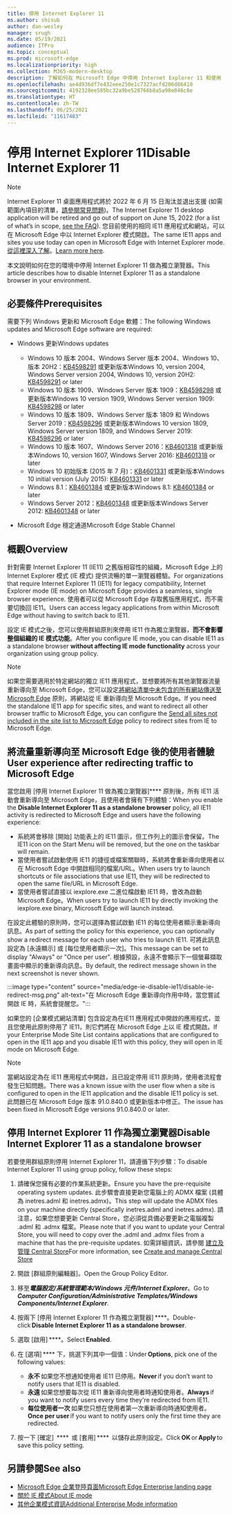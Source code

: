 ```yaml
---
title: 停用 Internet Explorer 11
ms.author: shisub
author: dan-wesley
manager: srugh
ms.date: 05/19/2021
audience: ITPro
ms.topic: conceptual
ms.prod: microsoft-edge
ms.localizationpriority: high
ms.collection: M365-modern-desktop
description: 了解如何在 Microsoft Edge 中停用 Internet Explorer 11 和使用 Internet Explorer 模式。
ms.openlocfilehash: ae4d936df7e432eee250e1c7327acfd206d86410
ms.sourcegitcommit: 4192328ee585bc32a9be528766b8a5a98e046c8e
ms.translationtype: HT
ms.contentlocale: zh-TW
ms.lasthandoff: 06/25/2021
ms.locfileid: "11617483"
---
```

# <a name="disable-internet-explorer-11"></a><span data-ttu-id="edba6-103">停用 Internet Explorer 11</span><span class="sxs-lookup"><span data-stu-id="edba6-103">Disable Internet Explorer 11</span></span>

>[!Note]
> <span data-ttu-id="edba6-104">Internet Explorer 11 桌面應用程式將於 2022 年 6 月 15 日淘汰並退出支援 (如需範圍內項目的清單，[請參閱常見問題](https://techcommunity.microsoft.com/t5/windows-it-pro-blog/internet-explorer-11-desktop-app-retirement-faq/ba-p/2366549))。</span><span class="sxs-lookup"><span data-stu-id="edba6-104">The Internet Explorer 11 desktop application will be retired and go out of support on June 15, 2022 (for a list of what’s in scope, [see the FAQ](https://techcommunity.microsoft.com/t5/windows-it-pro-blog/internet-explorer-11-desktop-app-retirement-faq/ba-p/2366549)).</span></span> <span data-ttu-id="edba6-105">您目前使用的相同 IE11 應用程式和網站，可以在 Microsoft Edge 中以 Internet Explorer 模式開啟。</span><span class="sxs-lookup"><span data-stu-id="edba6-105">The same IE11 apps and sites you use today can open in Microsoft Edge with Internet Explorer mode.</span></span> <span data-ttu-id="edba6-106">[從這裡深入了解](https://blogs.windows.com/windowsexperience/2021/05/19/the-future-of-internet-explorer-on-windows-10-is-in-microsoft-edge/)。</span><span class="sxs-lookup"><span data-stu-id="edba6-106">[Learn more here](https://blogs.windows.com/windowsexperience/2021/05/19/the-future-of-internet-explorer-on-windows-10-is-in-microsoft-edge/).</span></span>

<span data-ttu-id="edba6-107">本文說明如何在您的環境中停用 Internet Explorer 11 做為獨立瀏覽器。</span><span class="sxs-lookup"><span data-stu-id="edba6-107">This article describes how to disable Internet Explorer 11 as a standalone browser in your environment.</span></span>

## <a name="prerequisites"></a><span data-ttu-id="edba6-108">必要條件</span><span class="sxs-lookup"><span data-stu-id="edba6-108">Prerequisites</span></span>

<span data-ttu-id="edba6-109">需要下列 Windows 更新和 Microsoft Edge 軟體：</span><span class="sxs-lookup"><span data-stu-id="edba6-109">The following Windows updates and Microsoft Edge software are required:</span></span>

- <span data-ttu-id="edba6-110">Windows 更新</span><span class="sxs-lookup"><span data-stu-id="edba6-110">Windows updates</span></span>

  - <span data-ttu-id="edba6-111">Windows 10 版本 2004、Windows Server 版本 2004、Windows 10、版本 20H2：[KB4598291](https://support.microsoft.com/topic/february-2-2021-kb4598291-os-builds-19041-789-and-19042-789-preview-6a766199-a4f1-616e-1f5c-58bdc3ca5e3b) 或更新版本</span><span class="sxs-lookup"><span data-stu-id="edba6-111">Windows 10, version 2004, Windows Server version 2004, Windows 10, version 20H2: [KB4598291](https://support.microsoft.com/topic/february-2-2021-kb4598291-os-builds-19041-789-and-19042-789-preview-6a766199-a4f1-616e-1f5c-58bdc3ca5e3b) or later</span></span>
  - <span data-ttu-id="edba6-112">Windows 10 版本 1909、Windows Server 版本 1909：[KB4598298](https://support.microsoft.com/topic/january-21-2021-kb4598298-os-build-18363-1350-preview-02dfd9ba-91a2-1b82-dede-42f288c02511) 或更新版本</span><span class="sxs-lookup"><span data-stu-id="edba6-112">Windows 10 version 1909, Windows Server version 1909: [KB4598298](https://support.microsoft.com/topic/january-21-2021-kb4598298-os-build-18363-1350-preview-02dfd9ba-91a2-1b82-dede-42f288c02511) or later</span></span>
  - <span data-ttu-id="edba6-113">Windows 10 版本 1809、Windows Server 版本 1809 和 Windows Server 2019：[KB4598296](https://support.microsoft.com/topic/january-21-2021-kb4598296-os-build-17763-1728-preview-4c0931ff-45b7-ff59-5e00-c03b5afb363d) 或更新版本</span><span class="sxs-lookup"><span data-stu-id="edba6-113">Windows 10 version 1809, Windows Server version 1809, and Windows Server 2019: [KB4598296](https://support.microsoft.com/topic/january-21-2021-kb4598296-os-build-17763-1728-preview-4c0931ff-45b7-ff59-5e00-c03b5afb363d) or later</span></span>
  - <span data-ttu-id="edba6-114">Windows 10 版本 1607、Windows Server 2016：[KB4601318](https://support.microsoft.com/topic/february-9-2021-kb4601318-os-build-14393-4225-c5e3de6c-e3e6-ffb5-6197-48b9ce16446e) 或更新版本</span><span class="sxs-lookup"><span data-stu-id="edba6-114">Windows 10, version 1607, Windows Server 2016: [KB4601318](https://support.microsoft.com/topic/february-9-2021-kb4601318-os-build-14393-4225-c5e3de6c-e3e6-ffb5-6197-48b9ce16446e) or later</span></span>
   - <span data-ttu-id="edba6-115">Windows 10 初始版本 (2015 年 7 月)：[KB4601331](https://support.microsoft.com/office/february-9-2021%e2%80%94kb4601331-os-build-10240-18842-6227d078-fef3-8d67-27e0-1882e6cb79ff?ui=en-US&rs=en-US&ad=US) 或更新版本</span><span class="sxs-lookup"><span data-stu-id="edba6-115">Windows 10 initial version (July 2015): [KB4601331](https://support.microsoft.com/office/february-9-2021%e2%80%94kb4601331-os-build-10240-18842-6227d078-fef3-8d67-27e0-1882e6cb79ff?ui=en-US&rs=en-US&ad=US) or later</span></span>
  - <span data-ttu-id="edba6-116">Windows 8.1：[KB4601384](https://support.microsoft.com/topic/february-9-2021-kb4601384-monthly-rollup-16bdbb75-dd4b-2910-abc5-7891c9756b96) 或更新版本</span><span class="sxs-lookup"><span data-stu-id="edba6-116">Windows 8.1: [KB4601384](https://support.microsoft.com/topic/february-9-2021-kb4601384-monthly-rollup-16bdbb75-dd4b-2910-abc5-7891c9756b96) or later</span></span>
  - <span data-ttu-id="edba6-117">Windows Server 2012：[KB4601348](https://support.microsoft.com/topic/february-9-2021-kb4601348-monthly-rollup-2c338c0c-73d6-fb80-cc91-f1a86e80db0c) 或更新版本</span><span class="sxs-lookup"><span data-stu-id="edba6-117">Windows Server 2012: [KB4601348](https://support.microsoft.com/topic/february-9-2021-kb4601348-monthly-rollup-2c338c0c-73d6-fb80-cc91-f1a86e80db0c) or later</span></span>
  
- <span data-ttu-id="edba6-118">Microsoft Edge 穩定通道</span><span class="sxs-lookup"><span data-stu-id="edba6-118">Microsoft Edge Stable Channel</span></span>


## <a name="overview"></a><span data-ttu-id="edba6-119">概觀</span><span class="sxs-lookup"><span data-stu-id="edba6-119">Overview</span></span>

<span data-ttu-id="edba6-120">針對需要 Internet Explorer 11 (IE11) 之舊版相容性的組織，Microsoft Edge 上的 Internet Explorer 模式 (IE 模式) 提供流暢的單一瀏覽器體驗。</span><span class="sxs-lookup"><span data-stu-id="edba6-120">For organizations that require Internet Explorer 11 (IE11) for legacy compatibility, Internet Explorer mode (IE mode) on Microsoft Edge provides a seamless, single browser experience.</span></span> <span data-ttu-id="edba6-121">使用者可以從 Microsoft Edge 存取舊版應用程式，而不需要切換回 IE11。</span><span class="sxs-lookup"><span data-stu-id="edba6-121">Users can access legacy applications from within Microsoft Edge without having to switch back to IE11.</span></span>

<span data-ttu-id="edba6-122">設定 IE 模式之後，您可以使用群組原則來停用 IE11 作為獨立瀏覽器，**而不會影響整個組織的 IE 模式功能**。</span><span class="sxs-lookup"><span data-stu-id="edba6-122">After you configure IE mode, you can disable IE11 as a standalone browser **without affecting IE mode functionality** across your organization using group policy.</span></span>

> [!NOTE]
> <span data-ttu-id="edba6-123">如果您需要適用於特定網站的獨立 IE11 應用程式，並想要將所有其他瀏覽器流量重新導向至 Microsoft Edge，您可以設定[將網站清單中未包含的所有網站傳送至 Microsoft Edge](./edge-ie-mode-policies.md#redirect-sites-from-ie-to-microsoft-edge) 原則，將網站從 IE 重新導向至 Microsoft Edge。</span><span class="sxs-lookup"><span data-stu-id="edba6-123">If you need the standalone IE11 app for specific sites, and want to redirect all other browser traffic to Microsoft Edge, you can configure the [Send all sites not included in the site list to Microsoft Edge](./edge-ie-mode-policies.md#redirect-sites-from-ie-to-microsoft-edge) policy to redirect sites from IE to Microsoft Edge.</span></span>

## <a name="user-experience-after-redirecting-traffic-to-microsoft-edge"></a><span data-ttu-id="edba6-124">將流量重新導向至 Microsoft Edge 後的使用者體驗</span><span class="sxs-lookup"><span data-stu-id="edba6-124">User experience after redirecting traffic to Microsoft Edge</span></span>

<span data-ttu-id="edba6-125">當您啟用 [停用 Internet Explorer 11 做為獨立瀏覽器]\*\*\*\* 原則後，所有 IE11 活動會重新導向至 Microsoft Edge，且使用者會擁有下列體驗：</span><span class="sxs-lookup"><span data-stu-id="edba6-125">When you enable the **Disable Internet Explorer 11 as a standalone browser** policy, all IE11 activity is redirected to Microsoft Edge and users have the following experience:</span></span>

- <span data-ttu-id="edba6-126">系統將會移除 [開始] 功能表上的 IE11 圖示，但工作列上的圖示會保留。</span><span class="sxs-lookup"><span data-stu-id="edba6-126">The IE11 icon on the Start Menu will be removed, but the one on the taskbar will remain.</span></span>
- <span data-ttu-id="edba6-127">當使用者嘗試啟動使用 IE11 的捷徑或檔案關聯時，系統將會重新導向使用者以在 Microsoft Edge 中開啟相同的檔案/URL。</span><span class="sxs-lookup"><span data-stu-id="edba6-127">When users try to launch shortcuts or file associations that use IE11, they will be redirected to open the same file/URL in Microsoft Edge.</span></span>
- <span data-ttu-id="edba6-128">當使用者嘗試直接以 iexplore.exe 二進位檔啟動 IE11 時，會改為啟動 Microsoft Edge。</span><span class="sxs-lookup"><span data-stu-id="edba6-128">When users try to launch IE11 by directly invoking the iexplore.exe binary, Microsoft Edge will launch instead.</span></span>

<span data-ttu-id="edba6-129">在設定此體驗的原則時，您可以選擇為嘗試啟動 IE11 的每位使用者顯示重新導向訊息。</span><span class="sxs-lookup"><span data-stu-id="edba6-129">As part of setting the policy for this experience, you can optionally show a redirect message for each user who tries to launch IE11.</span></span> <span data-ttu-id="edba6-130">可將此訊息設定為 [永遠顯示] 或 [每位使用者顯示一次]。</span><span class="sxs-lookup"><span data-stu-id="edba6-130">This message can be set to display "Always" or "Once per user".</span></span> <span data-ttu-id="edba6-131">根據預設，永遠不會顯示下一個螢幕擷取畫面中顯示的重新導向訊息。</span><span class="sxs-lookup"><span data-stu-id="edba6-131">By default, the redirect message shown in the next screenshot is never shown.</span></span>

:::image type="content" source="media/edge-ie-disable-ie11/disable-ie-redirect-msg.png" alt-text="在 Microsoft Edge 重新導向作用中時，當您嘗試開啟 IE 時，系統會提醒您。":::

<span data-ttu-id="edba6-133">如果您的 [企業模式網站清單] 包含設定為在IE11 應用程式中開啟的應用程式，並且您使用此原則停用了 IE11，則它們將在 Microsoft Edge 上以 IE 模式開啟。</span><span class="sxs-lookup"><span data-stu-id="edba6-133">If your Enterprise Mode Site List contains applications that are configured to open in the IE11 app and you disable IE11 with this policy, they will open in IE mode on Microsoft Edge.</span></span>
> [!NOTE]
> <span data-ttu-id="edba6-134">當網站設定為在 IE11 應用程式中開啟，且已設定停用 IE11 原則時，使用者流程會發生已知問題。</span><span class="sxs-lookup"><span data-stu-id="edba6-134">There was a known issue with the user flow when a site is configured to open in the IE11 application and the disable IE11 policy is set.</span></span> <span data-ttu-id="edba6-135">此問題已在 Microsoft Edge 版本 91.0.840.0 或更新版本中修正。</span><span class="sxs-lookup"><span data-stu-id="edba6-135">The issue has been fixed in Microsoft Edge versions 91.0.840.0 or later.</span></span>

## <a name="disable-internet-explorer-11-as-a-standalone-browser"></a><span data-ttu-id="edba6-136">停用 Internet Explorer 11 作為獨立瀏覽器</span><span class="sxs-lookup"><span data-stu-id="edba6-136">Disable Internet Explorer 11 as a standalone browser</span></span>

<span data-ttu-id="edba6-137">若要使用群組原則停用 Internet Explorer 11，請遵循下列步驟：</span><span class="sxs-lookup"><span data-stu-id="edba6-137">To disable Internet Explorer 11 using group policy, follow these steps:</span></span>

1. <span data-ttu-id="edba6-138">請確保您擁有必要的作業系統更新。</span><span class="sxs-lookup"><span data-stu-id="edba6-138">Ensure you have the pre-requisite operating system updates.</span></span> <span data-ttu-id="edba6-139">此步驟會直接更新您電腦上的 ADMX 檔案 (具體為 inetres.adml 和 inetres.admx)。</span><span class="sxs-lookup"><span data-stu-id="edba6-139">This step will update the ADMX files on your machine directly (specifically inetres.adml and inetres.admx).</span></span> <span data-ttu-id="edba6-140">請注意，如果您想要更新 Central Store，您必須從具備必要更新之電腦複製 .adml 和 .admx 檔案。</span><span class="sxs-lookup"><span data-stu-id="edba6-140">Please note that if you want to update your Central Store, you will need to copy over the .adml and .admx files from a machine that has the pre-requisite updates.</span></span> <span data-ttu-id="edba6-141">如需詳細資訊，請參閱 [建立及管理 Central Store](/troubleshoot/windows-client/group-policy/create-and-manage-central-store)</span><span class="sxs-lookup"><span data-stu-id="edba6-141">For more information, see [Create and manage Central Store](/troubleshoot/windows-client/group-policy/create-and-manage-central-store)</span></span>
2. <span data-ttu-id="edba6-142">開啟 [群組原則編輯器]。</span><span class="sxs-lookup"><span data-stu-id="edba6-142">Open the Group Policy Editor.</span></span>
3. <span data-ttu-id="edba6-143">移至***電腦設定/系統管理範本/Windows 元件/Internet Explorer***。</span><span class="sxs-lookup"><span data-stu-id="edba6-143">Go to ***Computer Configuration/Administrative Templates/Windows Components/Internet Explorer***.</span></span> 
4. <span data-ttu-id="edba6-144">按兩下 [停用 Internet Explorer 11 作為獨立瀏覽器] \*\*\*\*。</span><span class="sxs-lookup"><span data-stu-id="edba6-144">Double-click **Disable Internet Explorer 11 as a standalone browser**.</span></span>
5. <span data-ttu-id="edba6-145">選取 [啟用] \*\*\*\*。</span><span class="sxs-lookup"><span data-stu-id="edba6-145">Select **Enabled**.</span></span>
6. <span data-ttu-id="edba6-146">在 [選項] \*\*\*\* 下，挑選下列其中一個值：</span><span class="sxs-lookup"><span data-stu-id="edba6-146">Under **Options**, pick one of the following values:</span></span>

   - <span data-ttu-id="edba6-147">**永不** 如果您不想通知使用者 IE11 已停用。</span><span class="sxs-lookup"><span data-stu-id="edba6-147">**Never** if you don’t want to notify users that IE11 is disabled.</span></span>
   - <span data-ttu-id="edba6-148">**永遠** 如果您想要每次從 IE11 重新導向使用者時通知使用者。</span><span class="sxs-lookup"><span data-stu-id="edba6-148">**Always** if you want to notify users every time they're redirected from IE11.</span></span>
   - <span data-ttu-id="edba6-149">**每位使用者一次** 如果您只想在使用者第一次重新導向時通知使用者。</span><span class="sxs-lookup"><span data-stu-id="edba6-149">**Once per user** if you want to notify users only the first time they are redirected.</span></span>

7. <span data-ttu-id="edba6-150">按一下 [確定]  \*\*\*\*  或 [套用] \*\*\*\*  以儲存此原則設定。</span><span class="sxs-lookup"><span data-stu-id="edba6-150">Click **OK** or **Apply** to save this policy setting.</span></span>

## <a name="see-also"></a><span data-ttu-id="edba6-151">另請參閱</span><span class="sxs-lookup"><span data-stu-id="edba6-151">See also</span></span>

- [<span data-ttu-id="edba6-152">Microsoft Edge 企業登陸頁面</span><span class="sxs-lookup"><span data-stu-id="edba6-152">Microsoft Edge Enterprise landing page</span></span>](https://aka.ms/EdgeEnterprise)
- [<span data-ttu-id="edba6-153">關於 IE 模式</span><span class="sxs-lookup"><span data-stu-id="edba6-153">About IE mode</span></span>](./edge-ie-mode.md)
- [<span data-ttu-id="edba6-154">其他企業模式資訊</span><span class="sxs-lookup"><span data-stu-id="edba6-154">Additional Enterprise Mode information</span></span>](/internet-explorer/ie11-deploy-guide/enterprise-mode-overview-for-ie11)
